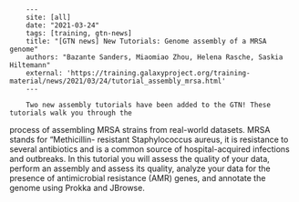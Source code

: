         ---
        site: [all]
        date: "2021-03-24"
        tags: [training, gtn-news]
        title: "[GTN news] New Tutorials: Genome assembly of a MRSA genome"
        authors: "Bazante Sanders, Miaomiao Zhou, Helena Rasche, Saskia Hiltemann"
        external: 'https://training.galaxyproject.org/training-material/news/2021/03/24/tutorial_assembly_mrsa.html'
        ---

        Two new assembly tutorials have been added to the GTN! These tutorials walk you through the
process of assembling MRSA strains from real-world datasets. MRSA stands for “Methicillin-
resistant Staphylococcus aureus, it is resistance to several antibiotics and is a common
source of hospital-acquired infections and outbreaks. In this tutorial you will assess the
quality of your data, perform an assembly and assess its quality, analyze your data for the
presence of antimicrobial resistance (AMR) genes, and annotate the genome using Prokka and
JBrowse.

